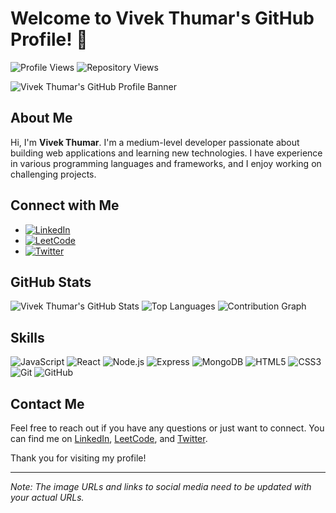 # Welcome to Vivek Thumar's GitHub Profile! 👋

![Profile Views](https://komarev.com/ghpvc/?username=mrvivekthumar&color=blue)
![Repository Views](https://visitor-badge.glitch.me/badge?page_id=mrvivekthumar.mrvivekthumar)

![Vivek Thumar's GitHub Profile Banner](https://your-image-url.com/banner.jpg)

## About Me

Hi, I'm **Vivek Thumar**. I'm a medium-level developer passionate about building web applications and learning new technologies. I have experience in various programming languages and frameworks, and I enjoy working on challenging projects.

## Connect with Me

- [![LinkedIn](https://img.shields.io/badge/LinkedIn-0A66C2?style=for-the-badge&logo=linkedin&logoColor=white)](https://www.linkedin.com/in/yourlinkedin)
- [![LeetCode](https://img.shields.io/badge/LeetCode-FFA116?style=for-the-badge&logo=leetcode&logoColor=white)](https://leetcode.com/yourleetcode)
- [![Twitter](https://img.shields.io/badge/Twitter-1DA1F2?style=for-the-badge&logo=twitter&logoColor=white)](https://twitter.com/yourtwitter)

## GitHub Stats

![Vivek Thumar's GitHub Stats](https://github-readme-stats.vercel.app/api?username=mrvivekthumar&show_icons=true&theme=radical)
![Top Languages](https://github-readme-stats.vercel.app/api/top-langs/?username=mrvivekthumar&layout=compact&theme=radical)
![Contribution Graph](https://activity-graph.herokuapp.com/graph?username=mrvivekthumar&theme=rogue)

## Skills

![JavaScript](https://img.shields.io/badge/JavaScript-F7DF1E?style=for-the-badge&logo=javascript&logoColor=black)
![React](https://img.shields.io/badge/React-61DAFB?style=for-the-badge&logo=react&logoColor=black)
![Node.js](https://img.shields.io/badge/Node.js-339933?style=for-the-badge&logo=nodedotjs&logoColor=white)
![Express](https://img.shields.io/badge/Express-000000?style=for-the-badge&logo=express&logoColor=white)
![MongoDB](https://img.shields.io/badge/MongoDB-47A248?style=for-the-badge&logo=mongodb&logoColor=white)
![HTML5](https://img.shields.io/badge/HTML5-E34F26?style=for-the-badge&logo=html5&logoColor=white)
![CSS3](https://img.shields.io/badge/CSS3-1572B6?style=for-the-badge&logo=css3&logoColor=white)
![Git](https://img.shields.io/badge/Git-F05032?style=for-the-badge&logo=git&logoColor=white)
![GitHub](https://img.shields.io/badge/GitHub-181717?style=for-the-badge&logo=github&logoColor=white)

<!-- Add more skills as needed -->

## Contact Me

Feel free to reach out if you have any questions or just want to connect. You can find me on [LinkedIn](https://www.linkedin.com/in/yourlinkedin), [LeetCode](https://leetcode.com/yourleetcode), and [Twitter](https://twitter.com/yourtwitter).

Thank you for visiting my profile!

---

*Note: The image URLs and links to social media need to be updated with your actual URLs.*
